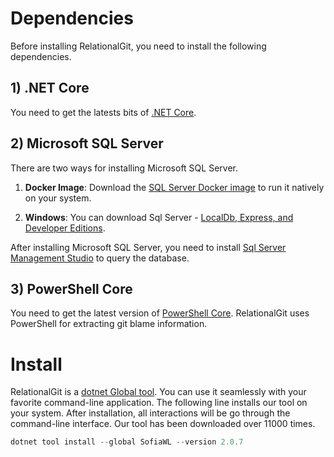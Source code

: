 # Dependencies

Before installing RelationalGit, you need to install the following dependencies.

## 1) .NET Core

You need to get the latests bits of [.NET Core](https://www.microsoft.com/net/download).

## 2) Microsoft SQL Server

There are two ways for installing Microsoft SQL Server.

1. **Docker Image**: Download the [SQL Server Docker image](https://docs.microsoft.com/en-us/sql/linux/quickstart-install-connect-docker?view=sql-server-linux-2017) to run it natively on your system.

2. **Windows**: You can download Sql Server - [LocalDb, Express, and Developer Editions](https://www.microsoft.com/en-ca/sql-server/sql-server-downloads).

After installing Microsoft SQL Server, you need to install [Sql Server Management Studio](https://docs.microsoft.com/en-us/sql/ssms/download-sql-server-management-studio-ssms) to query the database.

## 3) PowerShell Core

You need to get the latest version of [PowerShell Core](https://github.com/PowerShell/PowerShell/releases). RelationalGit uses PowerShell for extracting git blame information.

# Install

RelationalGit is a [dotnet Global tool](https://www.nuget.org/packages/SofiaWL). You can use it seamlessly with your favorite command-line application. The following line installs our tool on your system. After installation, all interactions will be go through the command-line interface. Our tool has been downloaded over 11000 times.

```PowerShell
dotnet tool install --global SofiaWL --version 2.0.7

```

